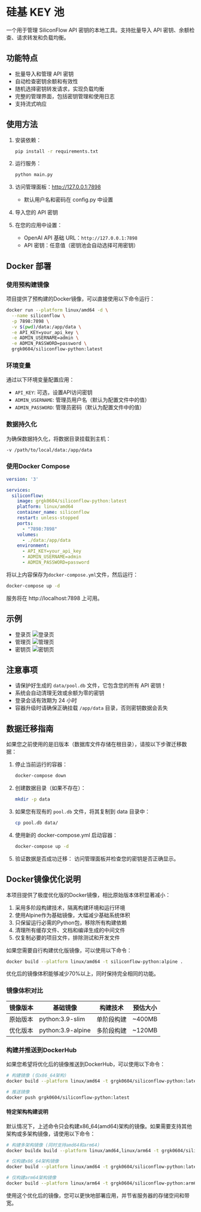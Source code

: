# 硅基 KEY 池

一个用于管理 SiliconFlow API 密钥的本地工具。支持批量导入 API 密钥、余额检查、请求转发和负载均衡。

## 功能特点

- 批量导入和管理 API 密钥
- 自动检查密钥余额和有效性
- 随机选择密钥转发请求，实现负载均衡
- 完整的管理界面，包括密钥管理和使用日志
- 支持流式响应

## 使用方法

1. 安装依赖：
   ```bash
   pip install -r requirements.txt
   ```

2. 运行服务：
   ```bash
   python main.py
   ```

3. 访问管理面板：http://127.0.0.1:7898
   - 默认用户名和密码在 config.py 中设置

4. 导入您的 API 密钥

5. 在您的应用中设置：
   - OpenAI API 基础 URL：`http://127.0.0.1:7898`
   - API 密钥：任意值（密钥池会自动选择可用密钥）

## Docker 部署

### 使用预构建镜像

项目提供了预构建的Docker镜像，可以直接使用以下命令运行：

```bash
docker run --platform linux/amd64 -d \
  --name siliconflow \
  -p 7898:7898 \
  -v $(pwd)/data:/app/data \
  -e API_KEY=your_api_key \
  -e ADMIN_USERNAME=admin \
  -e ADMIN_PASSWORD=password \
  grgk0604/siliconflow-python:latest
```

### 环境变量

通过以下环境变量配置应用：

- `API_KEY`: 可选，设置API访问密钥
- `ADMIN_USERNAME`: 管理员用户名（默认为配置文件中的值）
- `ADMIN_PASSWORD`: 管理员密码（默认为配置文件中的值）

### 数据持久化

为确保数据持久化，将数据目录挂载到主机：

```bash
-v /path/to/local/data:/app/data
```

### 使用Docker Compose

```yaml
version: '3'

services:
  siliconflow:
    image: grgk0604/siliconflow-python:latest
    platform: linux/amd64
    container_name: siliconflow
    restart: unless-stopped
    ports:
      - "7898:7898"
    volumes:
      - ./data:/app/data
    environment:
      - API_KEY=your_api_key
      - ADMIN_USERNAME=admin
      - ADMIN_PASSWORD=password
```

将以上内容保存为`docker-compose.yml`文件，然后运行：

```bash
docker-compose up -d
```

服务将在 http://localhost:7898 上可用。

## 示例
- 登录页
![登录页](./doc/login.png)
- 管理页
![管理页](./doc/admin.png)
- 密钥页
![密钥页](./doc/keylists.png)

## 注意事项

- 请保护好生成的 `data/pool.db` 文件，它包含您的所有 API 密钥！
- 系统会自动清理无效或余额为零的密钥
- 登录会话有效期为 24 小时
- 容器升级时请确保正确挂载 `/app/data` 目录，否则密钥数据会丢失

## 数据迁移指南

如果您之前使用的是旧版本（数据库文件存储在根目录），请按以下步骤迁移数据：

1. 停止当前运行的容器：
   ```bash
   docker-compose down
   ```

2. 创建数据目录（如果不存在）：
   ```bash
   mkdir -p data
   ```

3. 如果您有现有的 `pool.db` 文件，将其复制到 data 目录中：
   ```bash
   cp pool.db data/
   ```

4. 使用新的 docker-compose.yml 启动容器：
   ```bash
   docker-compose up -d
   ```

5. 验证数据是否成功迁移：
   访问管理面板并检查您的密钥是否正确显示。

## Docker镜像优化说明

本项目提供了极度优化版的Docker镜像，相比原始版本体积显著减小：

1. 采用多阶段构建技术，隔离构建环境和运行环境
2. 使用Alpine作为基础镜像，大幅减少基础系统体积
3. 只保留运行必需的Python包，移除所有构建依赖
4. 清理所有缓存文件、文档和编译生成的中间文件
5. 仅复制必要的项目文件，排除测试和开发文件

如果您需要自行构建优化版镜像，可以使用以下命令：

```bash
docker build --platform linux/amd64 -t siliconflow-python:alpine .
```

优化后的镜像体积能够减少70%以上，同时保持完全相同的功能。

### 镜像体积对比

| 镜像版本 | 基础镜像 | 构建技术 | 预估大小 |
|---------|---------|---------|---------|
| 原始版本 | python:3.9-slim | 单阶段构建 | ~400MB |  
| 优化版本 | python:3.9-alpine | 多阶段构建 | ~120MB |

### 构建并推送到DockerHub

如果您希望将优化后的镜像推送到DockerHub，可以使用以下命令：

```bash
# 构建镜像 (仅x86_64架构)
docker build --platform linux/amd64 -t grgk0604/siliconflow-python:latest .

# 推送镜像
docker push grgk0604/siliconflow-python:latest
```

#### 特定架构构建说明

默认情况下，上述命令只会构建x86_64(amd64)架构的镜像。如果需要支持其他架构或多架构镜像，请使用以下命令：

```bash
# 构建多架构镜像 (同时支持amd64和arm64)
docker buildx build --platform linux/amd64,linux/arm64 -t grgk0604/siliconflow-python:latest . --push

# 仅构建x86_64架构镜像
docker build --platform linux/amd64 -t grgk0604/siliconflow-python:latest .

# 仅构建arm64架构镜像
docker build --platform linux/arm64 -t grgk0604/siliconflow-python:arm64 .
```

使用这个优化后的镜像，您可以更快地部署应用，并节省服务器的存储空间和带宽。
